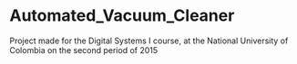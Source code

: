 # Automated_Vacuum_Cleaner
Project made for the Digital Systems I course, at the National University of Colombia on the second period of 2015
